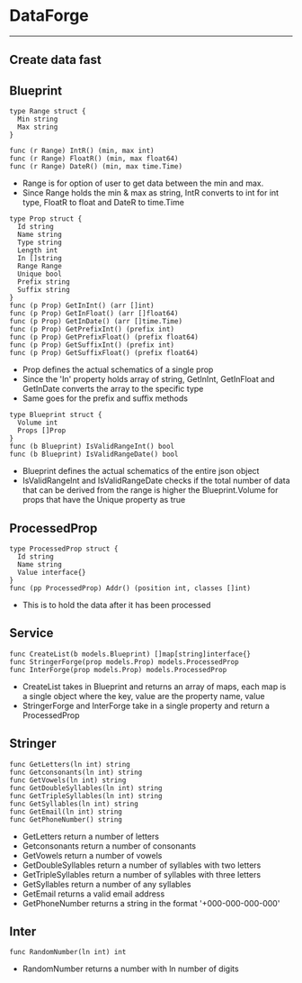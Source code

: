 # DataForge
----
## Create data fast
## Blueprint
```
type Range struct {
  Min string
  Max string
}

func (r Range) IntR() (min, max int)
func (r Range) FloatR() (min, max float64)
func (r Range) DateR() (min, max time.Time)
```
* Range is for option of user to get data between the min and max.
* Since Range holds the min & max as string, IntR converts to int for int type, FloatR to float and DateR to time.Time
```
type Prop struct {
  Id string
  Name string
  Type string
  Length int
  In []string
  Range Range
  Unique bool
  Prefix string
  Suffix string
}
func (p Prop) GetInInt() (arr []int)
func (p Prop) GetInFloat() (arr []float64)
func (p Prop) GetInDate() (arr []time.Time)
func (p Prop) GetPrefixInt() (prefix int)
func (p Prop) GetPrefixFloat() (prefix float64)
func (p Prop) GetSuffixInt() (prefix int)
func (p Prop) GetSuffixFloat() (prefix float64)
```
* Prop defines the actual schematics of a single prop
* Since the 'In' property holds array of string, GetInInt, GetInFloat and GetInDate converts the array to the specific type
* Same goes for the prefix and suffix methods
```
type Blueprint struct {
  Volume int
  Props []Prop
}
func (b Blueprint) IsValidRangeInt() bool
func (b Blueprint) IsValidRangeDate() bool
```
* Blueprint defines the actual schematics of the entire json object
* IsValidRangeInt and IsValidRangeDate checks if the total number of data that can be derived from the range is higher the Blueprint.Volume for props that have the Unique property as true
## ProcessedProp
```
type ProcessedProp struct {
  Id string
  Name string
  Value interface{}
}
func (pp ProcessedProp) Addr() (position int, classes []int)
```
* This is to hold the data after it has been processed
## Service
```
func CreateList(b models.Blueprint) []map[string]interface{}
func StringerForge(prop models.Prop) models.ProcessedProp
func InterForge(prop models.Prop) models.ProcessedProp
```
* CreateList takes in Blueprint and returns an array of maps, each map is a single object where the key, value are the property name, value
* StringerForge and InterForge take in a single property and return a ProcessedProp
## Stringer
```
func GetLetters(ln int) string
func Getconsonants(ln int) string
func GetVowels(ln int) string
func GetDoubleSyllables(ln int) string
func GetTripleSyllables(ln int) string
func GetSyllables(ln int) string
func GetEmail(ln int) string
func GetPhoneNumber() string
```
* GetLetters return a number of letters
* Getconsonants return a number of consonants
* GetVowels return a number of vowels
* GetDoubleSyllables return a number of syllables with two letters
* GetTripleSyllables return a number of syllables with three letters
* GetSyllables return a number of any syllables
* GetEmail returns a valid email address
* GetPhoneNumber returns a string in the format '+000-000-000-000'
## Inter
```
func RandomNumber(ln int) int
```
* RandomNumber returns a number with ln number of digits
